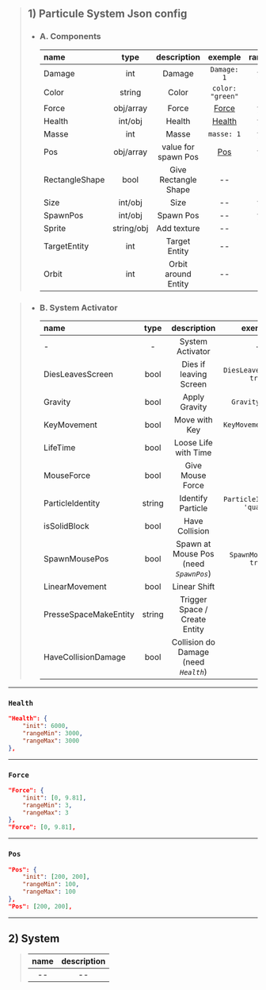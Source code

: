 



> ## 1) Particule System Json config
> 
> - ### A. Components 
>    
>   | name     |   type    |     description     |        exemple        | random |
>   | :------- | :-------: | :-----------------: | :-------------------: | :----: |
>   | Damage   |    int    |       Damage        |      `Damage: 1`      | yes    |
>   | Color    |  string   |        Color        |   `color: "green"`    | no     |
>   | Force    | obj/array |   Force             |    [Force](#force)    | yes    |
>   | Health   | int/obj   |   Health            |    [Health](#Health)  | yes    |
>   | Masse    |    int    |        Masse        |      `masse: 1`       | yes    |
>   | Pos      | obj/array | value for spawn Pos |      [Pos](#pos)      | yes    |
>   | RectangleShape | bool | Give Rectangle Shape |    --               | no     |
>   | Size     |   int/obj | Size                |    --                 | yes    |
>   | SpawnPos |   int/obj | Spawn Pos           |    --                 | yes    |
>   | Sprite   | string/obj| Add texture         |    --                 | no     |
>   | TargetEntity |   int | Target Entity       |    --                 | no     |
>   | Orbit    |   int | Orbit around Entity     |    --                 | no     |

> - ### B. System Activator 
> 
>   | name             | type  |         description         |       exemple        |
>   | :--------------- | :---: | :-------------------------: | :------------------: |
>   | -                |   -   |      System Activator       |          -           |
>   | DiesLeavesScreen | bool  |   Dies if leaving Screen    | `DiesLeavesScreen: true` |
>   | Gravity          | bool  |   Apply Gravity             | `Gravity: true` |
>   | KeyMovement          | bool  |   Move with Key           | `KeyMovement: true` |
>   | LifeTime |    bool    | Loose Life with Time | |          |
>   | MouseForce |    bool    | Give Mouse Force | |          |
>   | ParticleIdentity |    string    | Identify Particle | `ParticleIdentity: 'quads'`|          |
>   | isSolidBlock |    bool    | Have Collision | |          |
>   | SpawnMousePos    | bool  | Spawn at Mouse Pos (need *`SpawnPos`*)         |  `SpawnMousePos: true`   |
>   | LinearMovement |    bool    | Linear Shift | |          |
>   | PresseSpaceMakeEntity |    string    | Trigger Space / Create Entity | |          |
>   | HaveCollisionDamage |    bool    | Collision do Damage (need *`Health`*)  | |          |

--- 

### `Health` 
```json
"Health": {  
    "init": 6000,  
    "rangeMin": 3000,  
    "rangeMax": 3000  
}, 
```
---

### `Force` 
```json
"Force": {  
    "init": [0, 9.81],  
    "rangeMin": 3,  
    "rangeMax": 3  
}, 
"Force": [0, 9.81],  
```

---
### `Pos` 
```json
"Pos": {  
    "init": [200, 200],  
    "rangeMin": 100,  
    "rangeMax": 100  
}, 
"Pos": [200, 200],  
```
---

## 2) System

>   | name      |     description     |
> |:--: | :--: |
> |-- | -- |


